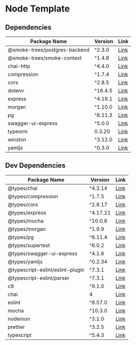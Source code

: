 # Node Template

## Dependencies

| Package Name                  | Version | Link                                                                |
| ----------------------------- | ------- | ------------------------------------------------------------------- |
| @smoke-trees/postgres-backend | ^2.3.0  | [Link](https://www.npmjs.com/package/@smoke-trees/postgres-backend) |
| @smoke-trees/smoke-context    | ^1.4.8  | [Link](https://www.npmjs.com/package/@smoke-trees/smoke-context)    |
| chai-http                     | ^4.4.0  | [Link](https://www.npmjs.com/package/chai-http)                     |
| compression                   | ^1.7.4  | [Link](https://www.npmjs.com/package/compression)                   |
| cors                          | ^2.8.5  | [Link](https://www.npmjs.com/package/cors)                          |
| dotenv                        | ^16.4.5 | [Link](https://www.npmjs.com/package/dotenv)                        |
| express                       | ^4.19.1 | [Link](https://www.npmjs.com/package/express)                       |
| morgan                        | ^1.10.0 | [Link](https://www.npmjs.com/package/morgan)                        |
| pg                            | ^8.11.3 | [Link](https://www.npmjs.com/package/pg)                            |
| swagger-ui-express            | ^5.0.0  | [Link](https://www.npmjs.com/package/swagger-ui-express)            |
| typeorm                       | 0.3.20  | [Link](https://www.npmjs.com/package/typeorm)                       |
| winston                       | ^3.12.0 | [Link](https://www.npmjs.com/package/winston)                       |
| yamljs                        | ^0.3.0  | [Link](https://www.npmjs.com/package/yamljs)                        |

## Dev Dependencies

| Package Name                     | Version  | Link                                                                   |
| -------------------------------- | -------- | ---------------------------------------------------------------------- |
| @types/chai                      | ^4.3.14  | [Link](https://www.npmjs.com/package/@types/chai)                      |
| @types/compression               | ^1.7.5   | [Link](https://www.npmjs.com/package/@types/compression)               |
| @types/cors                      | ^2.8.17  | [Link](https://www.npmjs.com/package/@types/cors)                      |
| @types/express                   | ^4.17.21 | [Link](https://www.npmjs.com/package/@types/express)                   |
| @types/mocha                     | ^10.0.6  | [Link](https://www.npmjs.com/package/@types/mocha)                     |
| @types/morgan                    | ^1.9.9   | [Link](https://www.npmjs.com/package/@types/morgan)                    |
| @types/pg                        | ^8.11.4  | [Link](https://www.npmjs.com/package/@types/pg)                        |
| @types/supertest                 | ^6.0.2   | [Link](https://www.npmjs.com/package/@types/supertest)                 |
| @types/swagger-ui-express        | ^4.1.6   | [Link](https://www.npmjs.com/package/@types/swagger-ui-express)        |
| @types/yamljs                    | ^0.2.34  | [Link](https://www.npmjs.com/package/@types/yamljs)                    |
| @typescript-eslint/eslint-plugin | ^7.3.1   | [Link](https://www.npmjs.com/package/@typescript-eslint/eslint-plugin) |
| @typescript-eslint/parser        | ^7.3.1   | [Link](https://www.npmjs.com/package/@typescript-eslint/parser)        |
| c8                               | ^9.1.0   | [Link](https://www.npmjs.com/package/c8)                               |
| chai                             | 4        | [Link](https://www.npmjs.com/package/chai)                             |
| eslint                           | ^8.57.0  | [Link](https://www.npmjs.com/package/eslint)                           |
| mocha                            | ^10.3.0  | [Link](https://www.npmjs.com/package/mocha)                            |
| nodemon                          | ^3.1.0   | [Link](https://www.npmjs.com/package/nodemon)                          |
| prettier                         | ^3.2.5   | [Link](https://www.npmjs.com/package/prettier)                         |
| typescript                       | ^5.4.3   | [Link](https://www.npmjs.com/package/typescript)                       |
